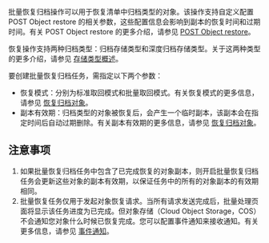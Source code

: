 批量恢复归档操作可以用于恢复清单中归档类型的对象。该操作支持自定义配置 POST Object restore 的相关参数，这些配置信息会影响到副本的恢复时间和过期时间。有关 POST Object restore 的更多介绍，请参见 [POST Object restore](https://intl.cloud.tencent.com/document/product/436/12633)。

恢复操作支持两种归档类型：归档存储类型和深度归档存储类型。关于这两种类型的更多介绍，请参见 [存储类型概述](https://intl.cloud.tencent.com/document/product/436/30925)。

要创建批量恢复归档任务，需指定以下两个参数：

- 恢复模式：分别为标准取回模式和批量取回模式。有关恢复模式的更多信息，请参见 [恢复归档对象](https://intl.cloud.tencent.com/document/product/436/30961)。
- 副本有效期：归档类型的对象被恢复后，会产生一个临时副本，该副本会在指定时间后自动过期删除。有关副本有效期的更多信息，请参见 [恢复归档对象](https://intl.cloud.tencent.com/document/product/436/30961)。

## 注意事项

1. 如果批量恢复归档任务中包含了已完成恢复的对象副本，则开启批量恢复归档任务会更新这些对象的副本有效期，以保证任务中的所有的对象副本的有效期相同。
2. 批量恢复任务仅用于发起对象恢复请求。当所有请求发送完成后，批量处理页面将显示该任务进度为已完成。但对象存储（Cloud Object Storage，COS）不会通知您对象什么时候已恢复完成。您可以配置事件通知来接收通知。有关更多信息，请参见 [事件通知](https://intl.cloud.tencent.com/document/product/436/31648)。

